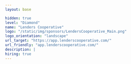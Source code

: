 ```yaml
---
layout: base

hidden: true
level: "Diamond"
name: "Lenders Cooperative"
logo: "/static/img/sponsors/LendersCooperative_Main.png"
logo_orientation: "landscape"
url_target: "https://app.lenderscooperative.com/"
url_friendly: "app.lenderscooperative.com/"
description: |
hiring: true
---
```

